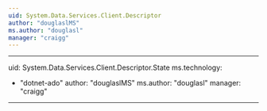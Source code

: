 ```yaml
---
uid: System.Data.Services.Client.Descriptor
author: "douglaslMS"
ms.author: "douglasl"
manager: "craigg"
---
```


---
uid: System.Data.Services.Client.Descriptor.State
ms.technology: 
  - "dotnet-ado"
author: "douglaslMS"
ms.author: "douglasl"
manager: "craigg"
---
